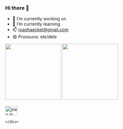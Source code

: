 ### Hi there 👋


- 🔭 I’m currently working on 
- 🌱 I’m currently learning 
- 📫 joaohaeckel@gmail.com 
- 😄 Pronouns: ele/dele

 <div>
        <a href=""></a>
        <img height="180em"
            src="http://github-readme-stats.vercel.app/api?username=JvHaeckel&show_icons=true&theme=aura&include_all_commits=true&count_private=true"
            alt="">
        <img height="180em"
            src="http://github-readme-stats.vercel.app/api/top-langs/?username=JvHaeckel&layout=compact&langs_count=16&theme=aura">
    </div>
    <div>
        <link rel="stylesheet" href="https://cdn.jsdelivr.net/gh/devicons/devicon@v2.15.1/devicon.min.css">
    </div>
    <div style="display: inline_block;"> <br>
        <img align="center" height="30" width="40"
            src="https://cdn.jsdelivr.net/gh/devicons/devicon/icons/angularjs/angularjs-original.svg" alt="joaoJs">

    </div>
